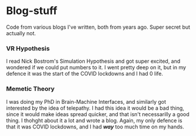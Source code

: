 # Blog-stuff
Code from various blogs I've written, both from years ago. Super secret but actually not.


### VR Hypothesis
I read Nick Bostrom's Simulation Hypothesis and got super excited, and wondered if we could put numbers to it. I went pretty deep on it, but in my defence it was the start of the COVID lockdowns and I had 0 life.

### Memetic Theory
I was doing my PhD in Brain-Machine Interfaces, and similarly got interested by the idea of telepathy. I had this idea it would be a bad thing, since it would make ideas spread quicker, and that isn't necessarilly a good thing. I thohght about it a lot and wrote a blog. Again, my only defence is that it was COVID lockdowns, and I had ***way*** too much time on my hands.
